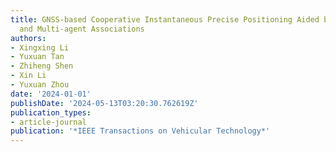 ```yaml
---
title: GNSS-based Cooperative Instantaneous Precise Positioning Aided by Multi-epoch
  and Multi-agent Associations
authors:
- Xingxing Li
- Yuxuan Tan
- Zhiheng Shen
- Xin Li
- Yuxuan Zhou
date: '2024-01-01'
publishDate: '2024-05-13T03:20:30.762619Z'
publication_types:
- article-journal
publication: '*IEEE Transactions on Vehicular Technology*'
---
```

